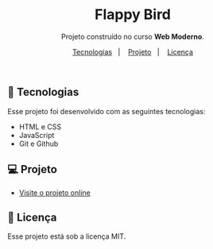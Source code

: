 <h1 align="center"> Flappy Bird </h1>

<p align="center">
 Projeto construído no curso <b>Web Moderno</b>. <br/>
</p>

<p align="center">
  <a href="#-tecnologias">Tecnologias</a>&nbsp;&nbsp;&nbsp;|&nbsp;&nbsp;&nbsp;
  <a href="#-projeto">Projeto</a>&nbsp;&nbsp;&nbsp;|&nbsp;&nbsp;&nbsp;
  <a href="#memo-licença">Licença</a>
</p>

<br>

## 🚀 Tecnologias

Esse projeto foi desenvolvido com as seguintes tecnologias:

- HTML e CSS
- JavaScript
- Git e Github

## 💻 Projeto

- [Visite o projeto online](https://luizfelipegondim.github.io/numero-secreto/)

## :memo: Licença

Esse projeto está sob a licença MIT.
